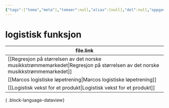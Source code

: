 ```yaml
---
{"tags":["tema","meta"],"temaer":null,"alias":[null],"del":null,"oppgave":null,"fag":null,"eksamen":null,"dg-publish":true,"title":"logistisk funksjon","date":"2023-06-01","modified":"2023-06-01","permalink":"/temaer/logistisk-funksjon/","dgPassFrontmatter":true}
---
```



# logistisk funksjon
| file.link                                                                                                                       |
| ------------------------------------------------------------------------------------------------------------------------------- |
| [[Regresjon på størrelsen av det norske musikkstrømmemarkedet\|Regresjon på størrelsen av det norske musikkstrømmemarkedet]] |
| [[Marcos logistiske løpetrening\|Marcos logistiske løpetrening]]                                                             |
| [[Logistisk vekst for et produkt\|Logistisk vekst for et produkt]]                                                           |

{ .block-language-dataview}

